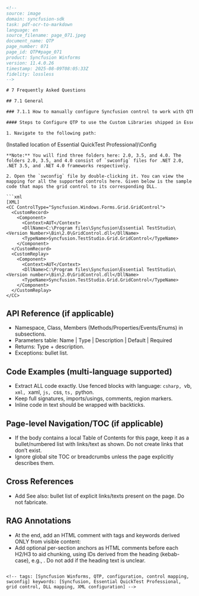 ```html
<!-- 
source: image
domain: syncfusion-sdk
task: pdf-ocr-to-markdown
language: en
source_filename: page_071.jpeg
document_name: QTP
page_number: 071
page_id: QTP#page_071
product: Syncfusion Winforms
version: 11.4.0.26
timestamp: 2025-08-09T08:05:33Z
fidelity: lossless
-->

# 7 Frequently Asked Questions

## 7.1 General

### 7.1.1 How to manually configure Syncfusion control to work with QTP

#### Steps to Configure QTP to use the Custom Libraries shipped in Essential QuickTest Professional

1. Navigate to the following path:
   ```
   (Installed location of Essential QuickTest Professional)\Config
   ```
   **Note:** You will find three folders here: 2.0, 3.5, and 4.0. The folders 2.0, 3.5, and 4.0 consist of `swconfig` files for .NET 2.0, .NET 3.5, and .NET 4.0 frameworks respectively.

2. Open the `swconfig` file by double-clicking it. You can view the mapping for all the supported controls here. Given below is the sample code that maps the grid control to its corresponding DLL.

   ```xml
   [XML]
   <CC ControlType="Syncfusion.Windows.Forms.Grid.GridControl">
     <CustomRecord>
       <Component>
         <Context>AUT</Context>
         <DllName>C:\Program files\Syncfusion\Essential TestStudio\<Version Number>\Bin\2.0\GridControl.dll</DllName>
         <TypeName>Syncfusion.TestStudio.Grid.GridControl</TypeName>
       </Component>
     </CustomRecord>
     <CustomReplay>
       <Component>
         <Context>AUT</Context>
         <DllName>C:\Program files\Syncfusion\Essential TestStudio\<Version number>\Bin\2.0\GridControl.dll</DllName>
         <TypeName>Syncfusion.TestStudio.Grid.GridControl</TypeName>
       </Component>
     </CustomReplay>
   </CC>
   ```

## API Reference (if applicable)
- Namespace, Class, Members (Methods/Properties/Events/Enums) in subsections.
- Parameters table: Name | Type | Description | Default | Required
- Returns: Type + description.
- Exceptions: bullet list.

## Code Examples (multi-language supported)
- Extract ALL code exactly. Use fenced blocks with language: ```csharp, ```vb, ```xml, ```xaml, ```js, ```css, ```ts, ```python.
- Keep full signatures, imports/usings, comments, region markers.
- Inline code in text should be wrapped with backticks.

## Page-level Navigation/TOC (if applicable)
- If the body contains a local Table of Contents for this page, keep it as a bullet/numbered list with links/text as shown. Do not create links that don’t exist.
- Ignore global site TOC or breadcrumbs unless the page explicitly describes them.

## Cross References
- Add See also: bullet list of explicit links/texts present on the page. Do not fabricate.

## RAG Annotations
- At the end, add an HTML comment with tags and keywords derived ONLY from visible content: <!-- tags: [product, module, control, api, version?] keywords: [k1, k2, ...] -->
- Add optional per-section anchors as HTML comments before each H2/H3 to aid chunking, using IDs derived from the heading (kebab-case), e.g., <!-- anchor: QTP#page_071#getting-started -->. Do not add if the heading text is unclear.
```

<!-- tags: [Syncfusion Winforms, QTP, configuration, control mapping, swconfig] keywords: [Syncfusion, Essential QuickTest Professional, grid control, DLL mapping, XML configuration] -->